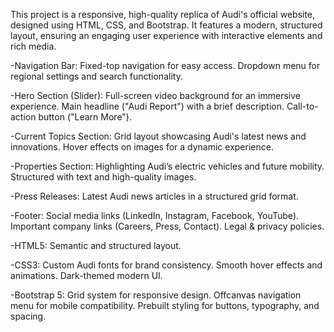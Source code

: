 <!-- Audi Website Clone -->

This project is a responsive, high-quality replica of Audi's official website, designed using HTML, CSS, and Bootstrap. It features a modern, structured layout, ensuring an engaging user experience with interactive elements and rich media.

<!-- Features -->

-Navigation Bar:
Fixed-top navigation for easy access.
Dropdown menu for regional settings and search functionality.

-Hero Section (Slider):
Full-screen video background for an immersive experience.
Main headline ("Audi Report") with a brief description.
Call-to-action button ("Learn More").

-Current Topics Section:
Grid layout showcasing Audi's latest news and innovations.
Hover effects on images for a dynamic experience.

-Properties Section:
Highlighting Audi’s electric vehicles and future mobility.
Structured with text and high-quality images.

-Press Releases:
Latest Audi news articles in a structured grid format.

-Footer:
Social media links (LinkedIn, Instagram, Facebook, YouTube).
Important company links (Careers, Press, Contact).
Legal & privacy policies.

<!-- Technologies Used -->

-HTML5: Semantic and structured layout.

-CSS3:
Custom Audi fonts for brand consistency.
Smooth hover effects and animations.
Dark-themed modern UI.

-Bootstrap 5:
Grid system for responsive design.
Offcanvas navigation menu for mobile compatibility.
Prebuilt styling for buttons, typography, and spacing.
